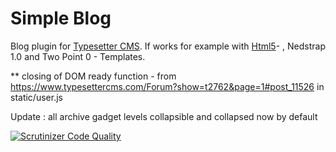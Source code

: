 # Simple Blog
Blog plugin for [Typesetter CMS](https://github.com/Typesetter/Typesetter). If works for example with [Html5](https://www.typesettercms.com/Themes/130_h5_html5_template)- , Nedstrap 1.0 and Two Point 0 - Templates.

** closing of DOM ready function - from https://www.typesettercms.com/Forum?show=t2762&page=1#post_11526  in static/user.js

Update : all archive gadget levels collapsible and collapsed now by default

[![Scrutinizer Code Quality](https://scrutinizer-ci.com/g/Typesetter/Simple-Blog/badges/quality-score.png?b=master)](https://scrutinizer-ci.com/g/Typesetter/Simple-Blog/?branch=master)
